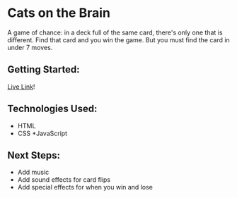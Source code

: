 # Cats on the Brain

A game of chance: in a deck full of the same card, there's only one that is different. Find that card and you win the game. But you must find the card in under 7 moves.

## Getting Started:
[Live Link](https://g0livax27.github.io/Cats-on-the-Brain/)!

## Technologies Used:
* HTML
* CSS
*JavaScript

## Next Steps:
* Add music
* Add sound effects for card flips
* Add special effects for when you win and lose